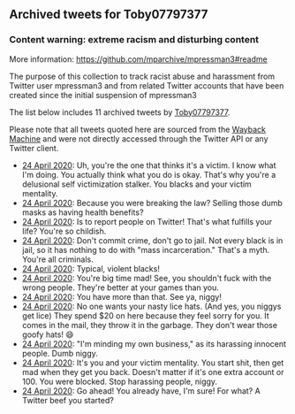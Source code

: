 ## Archived tweets for Toby07797377
### Content warning: extreme racism and disturbing content
More information: https://github.com/mparchive/mpressman3#readme


The purpose of this collection to track racist abuse and harassment from Twitter user mpressman3 and from related Twitter accounts that have been created since the initial suspension of mpressman3

The list below includes 11 archived tweets by
[Toby07797377](https://twitter.com/Toby07797377).



Please note that all tweets quoted here are sourced from the
[Wayback Machine](https://web.archive.org) and were not directly accessed through the Twitter API or
any Twitter client.



* [24 April 2020](https://web.archive.org/web/20200503090526/https://twitter.com/Toby07797377/status/1253573069085556736): Uh, you're the one that thinks it's a victim. I know what I'm doing. You actually think what you do is okay. That's why you're a delusional self victimization stalker. You blacks and your victim mentality.
* [24 April 2020](https://web.archive.org/web/20200501134524/https://twitter.com/Toby07797377/status/1253572513789095936): Because you were breaking the law? Selling those dumb masks as having health benefits?
* [24 April 2020](https://web.archive.org/web/20200502062809/https://twitter.com/Toby07797377/status/1253572207126642690): Is to report people on Twitter! That's what fulfills your life? You're so childish.
* [24 April 2020](https://web.archive.org/web/20200502122214/https://twitter.com/Toby07797377/status/1253571125377974274): Don't commit crime, don't go to jail. Not every black is in jail, so it has nothing to do with "mass incarceration." That's a myth. You're all criminals.
* [24 April 2020](https://web.archive.org/web/20200502013917/https://twitter.com/Toby07797377/status/1253570837166374913): Typical, violent blacks!
* [24 April 2020](https://web.archive.org/web/20200501092946/https://twitter.com/Toby07797377/status/1253569786593902593): You're big time mad! See, you shouldn't fuck with the wrong people. They're better at your games than you.
* [24 April 2020](https://web.archive.org/web/20200502060308/https://twitter.com/Toby07797377/status/1253569424260562950): You have more than that. See ya, niggy!
* [24 April 2020](https://web.archive.org/web/20200501063236/https://twitter.com/Toby07797377/status/1253569213744197637): No one wants your nasty lice hats. (And yes, you niggys get lice) They spend $20 on here because they feel sorry for you. It comes in the mail, they throw it in the garbage. They don't wear those goofy hats! 😄
* [24 April 2020](https://web.archive.org/web/20200501073218/https://twitter.com/Toby07797377/status/1253568044984676352): "I'm minding my own business," as its harassing innocent people. Dumb niggy.
* [24 April 2020](https://web.archive.org/web/20200430044057/https://twitter.com/Toby07797377/status/1253567275896049664): It's you and your victim mentality. You start shit, then get mad when they get you back. Doesn't matter if it's one extra account or 100. You were blocked. Stop harassing people, niggy.
* [24 April 2020](https://web.archive.org/web/20200502190625/https://twitter.com/Toby07797377/status/1253565742605361152): Go ahead! You already have, I'm sure! For what? A Twitter beef you started?
